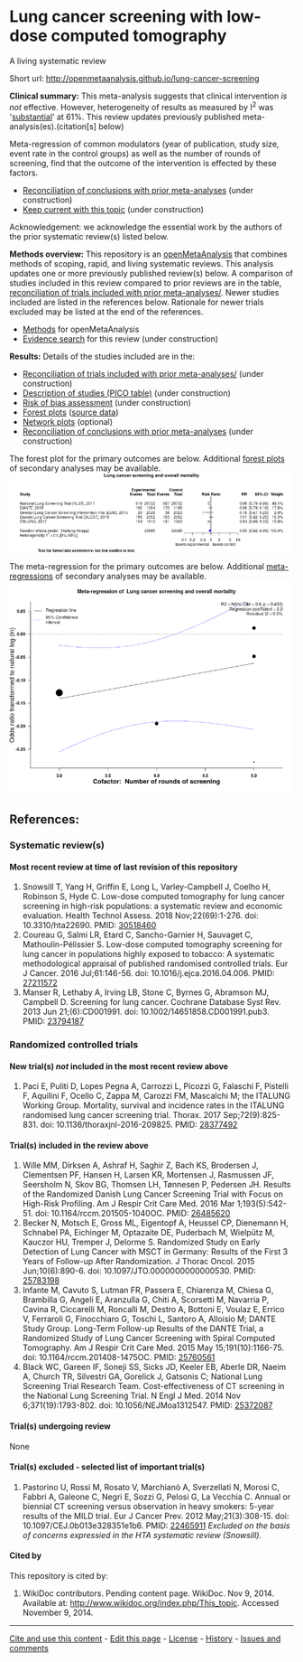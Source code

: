 Lung cancer screening with low-dose computed tomography
============================================
A living systematic review

Short url: http://openmetaanalysis.github.io/lung-cancer-screening

**Clinical summary:** This meta-analysis suggests that clinical intervention *is not* effective. However, heterogeneity of results as measured by I<sup>2</sup> was '[substantial](http://handbook-5-1.cochrane.org/chapter_9/9_5_2_identifying_and_measuring_heterogeneity.htm)' at 61%. This review updates previously published meta-analysis(es).(citation[s] below)

Meta-regression of common modulators (year of publication, study size, event rate in the control groups) as well as the number of rounds of screening, find that the outcome of the intervention is effected by these factors.
* [Reconciliation of conclusions with prior meta-analyses](files/reconciliation-tables/Reconciliation%20of%20conclusions.pdf) (under construction)
* [Keep current with this topic](files/searching/Keep-up.md) (under construction)

Acknowledgement: we acknowledge the essential work by the authors of the prior systematic review(s) listed below.

**Methods overview:** This repository is an [openMetaAnalysis](https://openmetaanalysis.github.io/) that combines methods of scoping, rapid, and living systematic reviews.  This analysis updates one or more previously published review(s) below. A comparison of studies included in this review compared to prior reviews are in the table, [reconciliation of trials included with prior meta-analyses/](files/reconciliation-tables/Reconciliation%20of%20studies.pdf). Newer studies included are listed in the references below. Rationale for newer trials excluded may be listed at the end of the references. 
* [Methods](http://openmetaanalysis.github.io/methods.html) for openMetaAnalysis
* [Evidence search](files/searching/evidence-search.md) for this review (under construction)

**Results:** Details of the studies included are in the:
* [Reconciliation of trials included with prior meta-analyses/](files/reconciliation-tables/Reconciliation%20of%20studies.pdf) (under construction)
* [Description of studies (PICO table)](files/study-details/table-pico.pdf) (under construction)
* [Risk of bias assessment](files/study-details/table-bias.pdf) (under construction)
* [Forest plots](../master/files/forest-plots) ([source data](files/data))
* [Network plots](../master/files/network) (optional)
* [Reconciliation of conclusions with prior meta-analyses](files/reconciliation-tables/Reconciliation%20of%20conclusions.pdf) (under construction)

The forest plot for the primary outcomes are below. Additional [forest plots](files/forest-plots) of secondary analyses may be available. 
![Principle results](files/forest-plots/Outcome-Primary.png)

The meta-regression for the primary outcomes are below. Additional [meta-regressions](files/metaregression) of secondary analyses may be available. 
![Principle results for benefit](files/metaregression/Outcome-Primary.png "Principle results for benefit]")

References:
----------------------------------

### Systematic review(s)
#### Most recent review at time of last revision of this repository 
1. Snowsill T, Yang H, Griffin E, Long L, Varley-Campbell J, Coelho H, Robinson S, Hyde C. Low-dose computed tomography for lung cancer screening in high-risk populations: a systematic review and economic evaluation. Health Technol Assess.  2018 Nov;22(69):1-276. doi: 10.3310/hta22690. PMID: [30518460](http://pubmed.gov/30518460)
2. Coureau G, Salmi LR, Etard C, Sancho-Garnier H, Sauvaget C, Mathoulin-Pélissier S. Low-dose computed tomography screening for lung cancer in populations highly exposed to tobacco: A systematic methodological appraisal of published randomised controlled trials. Eur J Cancer. 2016 Jul;61:146-56. doi: 10.1016/j.ejca.2016.04.006. PMID: [27211572](http://pubmed.gov/27211572)
3. Manser R, Lethaby A, Irving LB, Stone C, Byrnes G, Abramson MJ, Campbell D. Screening for lung cancer. Cochrane Database Syst Rev. 2013 Jun 21;(6):CD001991. doi: 10.1002/14651858.CD001991.pub3. PMID: [23794187](http://pubmed.gov/23794187)

### Randomized controlled trials
#### New trial(s) *not* included in the most recent review above
1. Paci E, Puliti D, Lopes Pegna A, Carrozzi L, Picozzi G, Falaschi F, Pistelli F, Aquilini F, Ocello C, Zappa M, Carozzi FM, Mascalchi M; the ITALUNG Working Group. Mortality, survival and incidence rates in the ITALUNG randomised lung cancer screening trial. Thorax. 2017 Sep;72(9):825-831. doi: 10.1136/thoraxjnl-2016-209825. PMID: [28377492](http://pubmed.gov/28377492)

#### Trial(s) included in the review above
1. Wille MM, Dirksen A, Ashraf H, Saghir Z, Bach KS, Brodersen J, Clementsen PF, Hansen H, Larsen KR, Mortensen J, Rasmussen JF, Seersholm N, Skov BG, Thomsen LH, Tønnesen P, Pedersen JH. Results of the Randomized Danish Lung Cancer Screening Trial with Focus on High-Risk Profiling. Am J Respir Crit Care Med. 2016 Mar 1;193(5):542-51. doi: 10.1164/rccm.201505-1040OC. PMID: [26485620](http://pubmed.gov/26485620)
2. Becker N, Motsch E, Gross ML, Eigentopf A, Heussel CP, Dienemann H, Schnabel PA, Eichinger M, Optazaite DE, Puderbach M, Wielpütz M, Kauczor HU, Tremper J, Delorme S. Randomized Study on Early Detection of Lung Cancer with MSCT in Germany: Results of the First 3 Years of Follow-up After Randomization. J Thorac Oncol. 2015 Jun;10(6):890-6. doi: 10.1097/JTO.0000000000000530. PMID: [25783198](http://pubmed.gov/25783198)
3. Infante M, Cavuto S, Lutman FR, Passera E, Chiarenza M, Chiesa G, Brambilla G, Angeli E, Aranzulla G, Chiti A, Scorsetti M, Navarria P, Cavina R, Ciccarelli M,  Roncalli M, Destro A, Bottoni E, Voulaz E, Errico V, Ferraroli G, Finocchiaro G,  Toschi L, Santoro A, Alloisio M; DANTE Study Group. Long-Term Follow-up Results of the DANTE Trial, a Randomized Study of Lung Cancer Screening with Spiral Computed Tomography. Am J Respir Crit Care Med. 2015 May 15;191(10):1166-75. doi: 10.1164/rccm.201408-1475OC. PMID: [25760561](http://pubmed.gov/25760561)
4. Black WC, Gareen IF, Soneji SS, Sicks JD, Keeler EB, Aberle DR, Naeim A, Church TR, Silvestri GA, Gorelick J, Gatsonis C; National Lung Screening Trial Research Team. Cost-effectiveness of CT screening in the National Lung Screening  Trial. N Engl J Med. 2014 Nov 6;371(19):1793-802. doi: 10.1056/NEJMoa1312547. PMID: [25372087](http://pubmed.gov/25372087)

#### Trial(s) undergoing review
None

#### Trial(s) excluded - selected list of important trial(s)
1. Pastorino U, Rossi M, Rosato V, Marchianò A, Sverzellati N, Morosi C, Fabbri A, Galeone C, Negri E, Sozzi G, Pelosi G, La Vecchia C. Annual or biennial CT screening versus observation in heavy smokers: 5-year results of the MILD trial. Eur J Cancer Prev. 2012 May;21(3):308-15. doi: 10.1097/CEJ.0b013e328351e1b6. PMID: [22465911](http://pubmed.gov/22465911) *Excluded on the basis of concerns expressied in the HTA systematic review (Snowsill).*

#### Cited by
This repository is cited by:

1. WikiDoc contributors. Pending content page. WikiDoc. Nov 9, 2014. Available at: http://www.wikidoc.org/index.php/This_topic. Accessed November 9, 2014. 

-------------------------------
[Cite and use this content](https://github.com/openMetaAnalysis/openMetaAnalysis.github.io/blob/master/reusing.MD)  - [Edit this page](../../edit/master/README.md) - [License](files/LICENSE.md) - [History](../../commits/master/README.md)  - 
[Issues and comments](../../issues?q=is%3Aboth+is%3Aissue)

